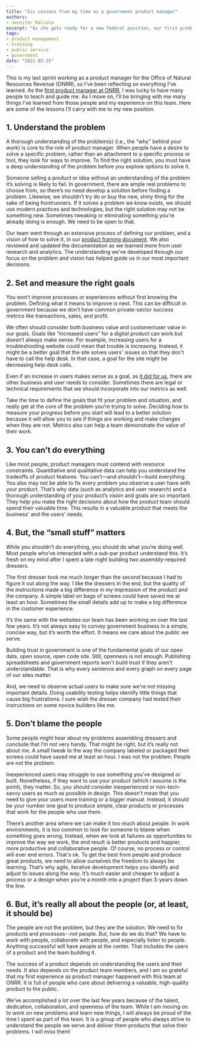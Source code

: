 ```yaml
---
title: "Six Lessons from my time as a government product manager"
authors:
- Jennifer Malcolm
excerpt: "As she gets ready for a new federal position, our first product manager reflects on all she has learned from her time on this team."
tags:
- product management
- training
- public service
- government
date: "2021-02-25"
---
```


This is my last sprint working as a product manager for the Office of Natural Resources Revenue (ONRR), so I’ve been reflecting on everything I’ve learned. As the [first product manager at ONRR](../becoming-a-product-manager/), I was lucky to have many people to teach and guide me. As I move on, I'll be bringing with me many things I’ve learned from those people and my experience on this team. Here are some of the lessons I’ll carry with me to my new position.

## 1. Understand the problem

A thorough understanding of the problem(s) (i.e., the “why" behind your work) is core to the role of product manager. When people have a desire to solve a specific problem, rather than an attachment to a specific process or tool, they look for ways to improve. To find the right solution, you must have a deep understanding of the problem before you explore options to solve it.

Someone selling a product or idea without an understanding of the problem it’s solving is likely to fail. In government, there are ample real problems to choose from, so there’s no need develop a solution before finding a problem. Likewise, we shouldn’t try do or buy the new, shiny thing for the sake of being frontrunners. If it solves a problem we know exists, we should use modern practices and technologies, but the right solution may not be something new. Sometimes tweaking or eliminating something you’re already doing is enough. We need to be open to that.

Our team went through an extensive process of defining our problem, and a vision of how to solve it, in our [product framing document](https://github.com/ONRR/nrrd/wiki/Product-framing). We also reviewed and updated the documentation as we learned more from user research and analytics. The understanding we’ve developed through our focus on the problem and vision has helped guide us in our most important decisions.

## 2. Set and measure the right goals

You won’t improve processes or experiences without first knowing the problem. Defining what it means to improve is next. This can be difficult in government because we don’t have common private-sector success metrics like transactions, sales, and profit.

We often should consider both business value and customer/user value in our goals. Goals like “increased users” for a digital product can work but doesn’t always make sense. For example, increasing users for a troubleshooting website could mean that trouble is increasing. Instead, it might be a better goal that the site solves users' issues so that they don't have to call the help desk. In that case, a goal for the site might be decreasing help desk calls.

Even if an increase in users makes sense as a goal, as [it did for us](https://github.com/ONRR/nrrd/wiki/Goals-and-metrics), there are other business and user needs to consider. Sometimes there are legal or technical requirements that we should incorporate into our metrics as well.

Take the time to define the goals that fit your problem and situation, and really get at the core of the problem you’re trying to solve. Deciding how to measure your progress before you start will lead to a better solution because it will allow you to see if things are working and make changes when they are not. Metrics also can help a team demonstrate the value of their work.

## 3. You can’t do everything

Like most people, product managers must contend with resource constraints. Quantitative and qualitative data can help you understand the tradeoffs of product features. You can’t—and shouldn’t—build everything. You also may not be able to fix every problem you observe a user have with your product. That’s why data (such as analytics and user research) and a thorough understanding of your product’s vision and goals are so important. They help you make the right decisions about how the product team should spend their valuable time. This results in a valuable product that meets the business' and the users' needs.

## 4. But, the “small stuff” matters

While you shouldn’t do everything, you should do what you’re doing well. Most people who’ve interacted with a sub-par product understand this. It’s fresh on my mind after I spent a late night building two assembly-required dressers.

The first dresser took me much longer than the second because I had to figure it out along the way. I like the dressers in the end, but the quality of the instructions made a big difference in my impression of the product and the company. A simple label on bags of screws could have saved me at least an hour. Sometimes the small details add up to make a big difference in the customer experience.

It’s the same with the websites our team has been working on over the last few years. It’s not always easy to convey government business in a simple, concise way, but it’s worth the effort. It means we care about the public we serve.

Building trust in government is one of the fundamental goals of our open data, open source, open code site. Still, openness is not enough. Publishing spreadsheets and government reports won't build trust if they aren't understandable. That is why every sentence and every graph on every page of our sites matter.

And, we need to observe actual users to make sure we're not missing important details. Doing usability testing helps identify little things that cause big frustrations. I sure wish the dresser company had tested their instructions on some novice builders like me.

## 5. Don’t blame the people

Some people might hear about my problems assembling dressers and conclude that I’m not very handy. That might be right, but it’s really not about me. A small tweak to the way the company labeled or packaged their screws could have saved me at least an hour. I was not the problem. People are not the problem.

Inexperienced users may struggle to use something you’ve designed or built. Nonetheless, if they want to use your product (which I assume is the point), they matter. So, you should consider inexperienced or non-tech-savvy users as much as possible in design. This doesn't mean that you need to give your users more training or a bigger manual. Instead, it should be your number one goal to produce simple, clear products or processes that work for the people who use them.

There’s another area where we can make it too much about people. In work environments, it is too common to look for someone to blame when something goes wrong. Instead, when we look at failures as opportunities to improve the way we work, the end result is better products and happier, more productive and collaborative people. Of course, no process or control will ever end errors. That's ok. To get the best from people and produce great products, we need to allow ourselves the freedom to always be learning. That’s why agile, iterative development helps you identify and adjust to issues along the way. It’s much easier and cheaper to adjust a process or a design when you’re a month into a project than 3-years down the line.

## 6. But, it’s really all about the people (or, at least, it should be)

The people are not the problem, but they are the solution. We need to fix products and processes--not people. But, how do we do that? We have to work with people, collaborate with people, and especially listen to people. Anything successful will have people at the center. That includes the users of a product and the team building it.

The success of a product depends on understanding the users and their needs. It also depends on the product team members, and I am so grateful that my first experience as product manager happened with this team at ONRR. It is full of people who care about delivering a valuable, high-quality product to the public.

We’ve accomplished a lot over the last few years because of the talent, dedication, collaboration, and openness of the team. While I am moving on to work on new problems and learn new things, I will always be proud of the time I spent as part of this team. It is a group of people who always strive to understand the people we serve and deliver them products that solve their problems. I will miss them!
